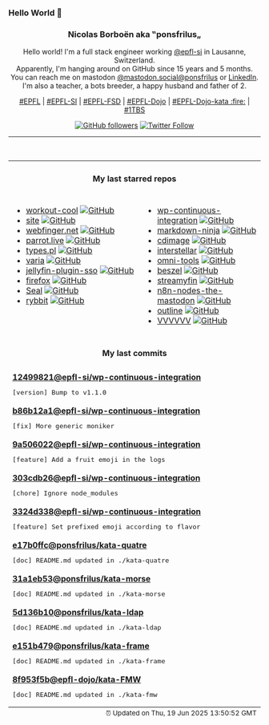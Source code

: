 ### Hello World 👋

<p align="center">
  <!-- use https://avatars.githubusercontent.com/u/176002?v=4 for your default github picture 
  <img src="https://raw.githubusercontent.com/ponsfrilus/ponsfrilus/master/img/ponsfrilus.png" title="Nicolas Borboën aka ‟ponsfrilus„" alt="Nicolas Borboën aka ‟ponsfrilus„" /> -->
  <h3 align="center">
    Nicolas Borboën aka ‟ponsfrilus„
  </h3>
  <p align="center">
    Hello world! I'm a full stack engineer working <a href="https://github.com/epfl-si">@epfl-si</a> in Lausanne, Switzerland.
    <br />Apparently, I'm hanging around on GitHub since 15 years and 5 months.
    <br />You can reach me on mastodon <a href="https://mastodon.social/@ponsfrilus" rel="me">@mastodon.social@ponsfrilus</a> or <a href="http://linkedin.com/in/nicolasborboen">LinkedIn</a>.
    <br />I'm also a teacher, a bots breeder, a happy husband and father of 2.
  </p>
  <p align="center">
    <a href="https://www.epfl.ch">#EPFL</a> | 
    <a href="https://github.com/epfl-si/">#EPFL-SI</a> | 
    <a href="https://github.com/epfl-fsd">#EPFL-FSD</a> | 
    <a href="https://github.com/topics/epfl-dojo">#EPFL-Dojo</a> | 
    <a href="https://github.com/topics/epfl-dojo-kata">#EPFL-Dojo-kata :fire:</a> | 
    <a href="https://en.wikipedia.org/wiki/Indentation_style#Variant:_1TBS_(OTBS)">#1TBS</a>
  </p>
  <p align="center">
    <a href="https://github.com/ponsfrilus"><img alt="GitHub followers" src="https://img.shields.io/github/followers/ponsfrilus?label=Follow%20me%20on%20github&style=social"></a>
    <a href="https://twitter.com/ponsfrilus"><img alt="Twitter Follow" src="https://img.shields.io/twitter/follow/ponsfrilus?label=follow%20me%20on%20twitter&style=social"></a>
  </p>
  </p><hr><table align="center">
<tr>
<td colspan="2" align="center"><h4>My last starred repos</h4></td>
</tr>
<tr>
<td valign="top">
<ul>
<li>
<a href="https://github.com/Snouzy/workout-cool" title="🏋 Modern open-source fitness coaching platform. Create workout plans, track progress, and access a comprehensive exercise database." target="_blank">workout-cool</a>&nbsp;<a href="https://github.com/Snouzy/workout-cool" title="🏋 Modern open-source fitness coaching platform. Create workout plans, track progress, and access a comprehensive exercise database." target="_blank"><img src="https://img.shields.io/github/stars/Snouzy/workout-cool?style=social" alt="GitHub"></a>
</li>
<li>
<a href="https://github.com/nohello-net/site" title="null" target="_blank">site</a>&nbsp;<a href="https://github.com/nohello-net/site" title="null" target="_blank"><img src="https://img.shields.io/github/stars/nohello-net/site?style=social" alt="GitHub"></a>
</li>
<li>
<a href="https://github.com/webfinger/webfinger.net" title="webfinger.net website" target="_blank">webfinger.net</a>&nbsp;<a href="https://github.com/webfinger/webfinger.net" title="webfinger.net website" target="_blank"><img src="https://img.shields.io/github/stars/webfinger/webfinger.net?style=social" alt="GitHub"></a>
</li>
<li>
<a href="https://github.com/hugomd/parrot.live" title="🐦  Bringing animated parrots to terminals everywhere" target="_blank">parrot.live</a>&nbsp;<a href="https://github.com/hugomd/parrot.live" title="🐦  Bringing animated parrots to terminals everywhere" target="_blank"><img src="https://img.shields.io/github/stars/hugomd/parrot.live?style=social" alt="GitHub"></a>
</li>
<li>
<a href="https://github.com/ralsei/types.pl" title="The glitch-soc/Mastodon fork running on types.pl" target="_blank">types.pl</a>&nbsp;<a href="https://github.com/ralsei/types.pl" title="The glitch-soc/Mastodon fork running on types.pl" target="_blank"><img src="https://img.shields.io/github/stars/ralsei/types.pl?style=social" alt="GitHub"></a>
</li>
<li>
<a href="https://github.com/giantpinkrobots/varia" title="Download manager that supports regular downloads, torrents and videos" target="_blank">varia</a>&nbsp;<a href="https://github.com/giantpinkrobots/varia" title="Download manager that supports regular downloads, torrents and videos" target="_blank"><img src="https://img.shields.io/github/stars/giantpinkrobots/varia?style=social" alt="GitHub"></a>
</li>
<li>
<a href="https://github.com/9p4/jellyfin-plugin-sso" title="This plugin allows users to sign in through an SSO provider (such as Google, Microsoft, or your own provider). This enables one-click signin." target="_blank">jellyfin-plugin-sso</a>&nbsp;<a href="https://github.com/9p4/jellyfin-plugin-sso" title="This plugin allows users to sign in through an SSO provider (such as Google, Microsoft, or your own provider). This enables one-click signin." target="_blank"><img src="https://img.shields.io/github/stars/9p4/jellyfin-plugin-sso?style=social" alt="GitHub"></a>
</li>
<li>
<a href="https://github.com/mozilla-firefox/firefox" title="The official repository of Mozilla's Firefox web browser." target="_blank">firefox</a>&nbsp;<a href="https://github.com/mozilla-firefox/firefox" title="The official repository of Mozilla's Firefox web browser." target="_blank"><img src="https://img.shields.io/github/stars/mozilla-firefox/firefox?style=social" alt="GitHub"></a>
</li>
<li>
<a href="https://github.com/JunkFood02/Seal" title="🦭 Video/Audio Downloader for Android, based on yt-dlp, designed with Material You" target="_blank">Seal</a>&nbsp;<a href="https://github.com/JunkFood02/Seal" title="🦭 Video/Audio Downloader for Android, based on yt-dlp, designed with Material You" target="_blank"><img src="https://img.shields.io/github/stars/JunkFood02/Seal?style=social" alt="GitHub"></a>
</li>
<li>
<a href="https://github.com/rybbit-io/rybbit" title="🐸 Rybbit - open-source and privacy-friendly alternative to Google Analytics that is 10x more intuitive." target="_blank">rybbit</a>&nbsp;<a href="https://github.com/rybbit-io/rybbit" title="🐸 Rybbit - open-source and privacy-friendly alternative to Google Analytics that is 10x more intuitive." target="_blank"><img src="https://img.shields.io/github/stars/rybbit-io/rybbit?style=social" alt="GitHub"></a>
</li>
</ul>
<img width="450" height="1" /></td>
<td valign="top">
<ul>
<li>
<a href="https://github.com/epfl-si/wp-continuous-integration" title="WP Continuous Integration for PR images builds with Tekton" target="_blank">wp-continuous-integration</a>&nbsp;<a href="https://github.com/epfl-si/wp-continuous-integration" title="WP Continuous Integration for PR images builds with Tekton" target="_blank"><img src="https://img.shields.io/github/stars/epfl-si/wp-continuous-integration?style=social" alt="GitHub"></a>
</li>
<li>
<a href="https://github.com/bloom42/markdown-ninja" title="Markdown-first CMS for bloggers, minimalists and startups. Open Source alternative to Substack, Mailchimp and Netlify - https://markdown.ninja" target="_blank">markdown-ninja</a>&nbsp;<a href="https://github.com/bloom42/markdown-ninja" title="Markdown-first CMS for bloggers, minimalists and startups. Open Source alternative to Substack, Mailchimp and Netlify - https://markdown.ninja" target="_blank"><img src="https://img.shields.io/github/stars/bloom42/markdown-ninja?style=social" alt="GitHub"></a>
</li>
<li>
<a href="https://github.com/arduinocelentano/cdimage" title="A tool for burning visible pictures on a compact disc surfase" target="_blank">cdimage</a>&nbsp;<a href="https://github.com/arduinocelentano/cdimage" title="A tool for burning visible pictures on a compact disc surfase" target="_blank"><img src="https://img.shields.io/github/stars/arduinocelentano/cdimage?style=social" alt="GitHub"></a>
</li>
<li>
<a href="https://github.com/interstellar-app/interstellar" title="An app for Mbin/Lemmy/PieFed, connecting you to the fediverse." target="_blank">interstellar</a>&nbsp;<a href="https://github.com/interstellar-app/interstellar" title="An app for Mbin/Lemmy/PieFed, connecting you to the fediverse." target="_blank"><img src="https://img.shields.io/github/stars/interstellar-app/interstellar?style=social" alt="GitHub"></a>
</li>
<li>
<a href="https://github.com/iib0011/omni-tools" title="Self-hosted collection of powerful web-based tools for everyday tasks. No ads, no tracking, just fast, accessible utilities right from your browser!" target="_blank">omni-tools</a>&nbsp;<a href="https://github.com/iib0011/omni-tools" title="Self-hosted collection of powerful web-based tools for everyday tasks. No ads, no tracking, just fast, accessible utilities right from your browser!" target="_blank"><img src="https://img.shields.io/github/stars/iib0011/omni-tools?style=social" alt="GitHub"></a>
</li>
<li>
<a href="https://github.com/henrygd/beszel" title="Lightweight server monitoring hub with historical data, docker stats, and alerts." target="_blank">beszel</a>&nbsp;<a href="https://github.com/henrygd/beszel" title="Lightweight server monitoring hub with historical data, docker stats, and alerts." target="_blank"><img src="https://img.shields.io/github/stars/henrygd/beszel?style=social" alt="GitHub"></a>
</li>
<li>
<a href="https://github.com/streamyfin/streamyfin" title="A Jellyfin client built with Expo" target="_blank">streamyfin</a>&nbsp;<a href="https://github.com/streamyfin/streamyfin" title="A Jellyfin client built with Expo" target="_blank"><img src="https://img.shields.io/github/stars/streamyfin/streamyfin?style=social" alt="GitHub"></a>
</li>
<li>
<a href="https://github.com/redoracle/n8n-nodes-the-mastodon" title="A community maintained n8n node for Mastodon, seamlessly integrate Mastodon API operations (statuses, accounts, timelines, media, admin endpoints, and more) into your n8n workflows." target="_blank">n8n-nodes-the-mastodon</a>&nbsp;<a href="https://github.com/redoracle/n8n-nodes-the-mastodon" title="A community maintained n8n node for Mastodon, seamlessly integrate Mastodon API operations (statuses, accounts, timelines, media, admin endpoints, and more) into your n8n workflows." target="_blank"><img src="https://img.shields.io/github/stars/redoracle/n8n-nodes-the-mastodon?style=social" alt="GitHub"></a>
</li>
<li>
<a href="https://github.com/outline/outline" title="The fastest knowledge base for growing teams. Beautiful, realtime collaborative, feature packed, and markdown compatible." target="_blank">outline</a>&nbsp;<a href="https://github.com/outline/outline" title="The fastest knowledge base for growing teams. Beautiful, realtime collaborative, feature packed, and markdown compatible." target="_blank"><img src="https://img.shields.io/github/stars/outline/outline?style=social" alt="GitHub"></a>
</li>
<li>
<a href="https://github.com/TerryCavanagh/VVVVVV" title="The source code to VVVVVV! http://thelettervsixtim.es/" target="_blank">VVVVVV</a>&nbsp;<a href="https://github.com/TerryCavanagh/VVVVVV" title="The source code to VVVVVV! http://thelettervsixtim.es/" target="_blank"><img src="https://img.shields.io/github/stars/TerryCavanagh/VVVVVV?style=social" alt="GitHub"></a>
</li>
</ul>
<img width="450" height="1" /></td>
</tr>
<tr>
<td colspan="2" align="center"><h4>My last commits</h4></td>
</tr>
<tr>
        <td colspan="2">
          <div><strong><a href="https://api.github.com/repos/epfl-si/wp-continuous-integration/commits/124998219883a75ddec6db0d9685f154355d9330" title="2025-06-18T19:39:04.000+02:00" target="_blank">12499821</a><a href="https://github.com/epfl-si">@epfl-si</a><a href="https://github.com/epfl-si/wp-continuous-integration" title="WP Continuous Integration for PR images builds with Tekton">/wp-continuous-integration</a></strong></div>
          <pre>[version] Bump to v1.1.0</pre>
        </td>
        </tr><tr>
        <td colspan="2">
          <div><strong><a href="https://api.github.com/repos/epfl-si/wp-continuous-integration/commits/b86b12a13e2990860f01388adebd723b537f8ae2" title="2025-06-18T19:26:31.000+02:00" target="_blank">b86b12a1</a><a href="https://github.com/epfl-si">@epfl-si</a><a href="https://github.com/epfl-si/wp-continuous-integration" title="WP Continuous Integration for PR images builds with Tekton">/wp-continuous-integration</a></strong></div>
          <pre>[fix] More generic moniker</pre>
        </td>
        </tr><tr>
        <td colspan="2">
          <div><strong><a href="https://api.github.com/repos/epfl-si/wp-continuous-integration/commits/9a5060221efc9ceda93af1b477cbd23dde5d00be" title="2025-06-18T19:26:13.000+02:00" target="_blank">9a506022</a><a href="https://github.com/epfl-si">@epfl-si</a><a href="https://github.com/epfl-si/wp-continuous-integration" title="WP Continuous Integration for PR images builds with Tekton">/wp-continuous-integration</a></strong></div>
          <pre>[feature] Add a fruit emoji in the logs</pre>
        </td>
        </tr><tr>
        <td colspan="2">
          <div><strong><a href="https://api.github.com/repos/epfl-si/wp-continuous-integration/commits/303cdb2674fcead58bc374effad1440f91ab3584" title="2025-06-18T18:20:10.000+02:00" target="_blank">303cdb26</a><a href="https://github.com/epfl-si">@epfl-si</a><a href="https://github.com/epfl-si/wp-continuous-integration" title="WP Continuous Integration for PR images builds with Tekton">/wp-continuous-integration</a></strong></div>
          <pre>[chore] Ignore node_modules</pre>
        </td>
        </tr><tr>
        <td colspan="2">
          <div><strong><a href="https://api.github.com/repos/epfl-si/wp-continuous-integration/commits/3324d338d9720001e8642b204fc62b2d921ef1bf" title="2025-06-18T18:19:56.000+02:00" target="_blank">3324d338</a><a href="https://github.com/epfl-si">@epfl-si</a><a href="https://github.com/epfl-si/wp-continuous-integration" title="WP Continuous Integration for PR images builds with Tekton">/wp-continuous-integration</a></strong></div>
          <pre>[feature] Set prefixed emoji according to flavor</pre>
        </td>
        </tr><tr>
        <td colspan="2">
          <div><strong><a href="https://api.github.com/repos/ponsfrilus/kata-quatre/commits/e17b0ffc32519e5b99507e88f603c986e7a8bf75" title="2025-06-17T00:15:38.000+02:00" target="_blank">e17b0ffc</a><a href="https://github.com/ponsfrilus">@ponsfrilus</a><a href="https://github.com/ponsfrilus/kata-quatre" title="Kata : 4 est magique !">/kata-quatre</a></strong></div>
          <pre>[doc] README.md updated in ./kata-quatre</pre>
        </td>
        </tr><tr>
        <td colspan="2">
          <div><strong><a href="https://api.github.com/repos/ponsfrilus/kata-morse/commits/31a1eb535b3b4485bd865b5bf4d75080dfb5e0dd" title="2025-06-17T00:15:32.000+02:00" target="_blank">31a1eb53</a><a href="https://github.com/ponsfrilus">@ponsfrilus</a><a href="https://github.com/ponsfrilus/kata-morse" title="Kata : convertisseur de code morse">/kata-morse</a></strong></div>
          <pre>[doc] README.md updated in ./kata-morse</pre>
        </td>
        </tr><tr>
        <td colspan="2">
          <div><strong><a href="https://api.github.com/repos/ponsfrilus/kata-ldap/commits/5d136b106312f76bc0f02ace2d41b373e181eaaf" title="2025-06-17T00:15:26.000+02:00" target="_blank">5d136b10</a><a href="https://github.com/ponsfrilus">@ponsfrilus</a><a href="https://github.com/ponsfrilus/kata-ldap" title="Kata : annuaire LDAP (ldapsearch)">/kata-ldap</a></strong></div>
          <pre>[doc] README.md updated in ./kata-ldap</pre>
        </td>
        </tr><tr>
        <td colspan="2">
          <div><strong><a href="https://api.github.com/repos/ponsfrilus/kata-frame/commits/e151b47904c3891512c7de164af6fd8180822758" title="2025-06-17T00:15:19.000+02:00" target="_blank">e151b479</a><a href="https://github.com/ponsfrilus">@ponsfrilus</a><a href="https://github.com/ponsfrilus/kata-frame" title="Kata : calcul d'encombrement en 2D">/kata-frame</a></strong></div>
          <pre>[doc] README.md updated in ./kata-frame</pre>
        </td>
        </tr><tr>
        <td colspan="2">
          <div><strong><a href="https://api.github.com/repos/epfl-dojo/kata-FMW/commits/8f953f5b8a57934d04db82a1f1399cf4249aaf84" title="2025-06-17T00:15:09.000+02:00" target="_blank">8f953f5b</a><a href="https://github.com/epfl-dojo">@epfl-dojo</a><a href="https://github.com/epfl-dojo/kata-FMW" title="Kata : création d'un quiz FBI Most Wanted (FMW)">/kata-FMW</a></strong></div>
          <pre>[doc] README.md updated in ./kata-fmw</pre>
        </td>
        </tr><tfoot>
<tr>
<td colspan="2" align="right">
<img width="900" height="1" />
<small>⏰ Updated on Thu, 19 Jun 2025 13:50:52 GMT</small>
</td>
</tr>
</tfoot>
<br />
</table>
